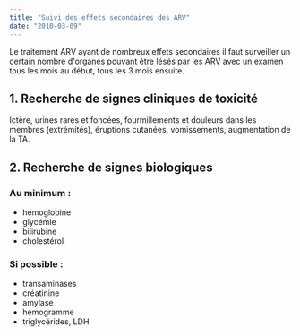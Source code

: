 ```yaml
---
title: "Suivi des effets secondaires des ARV"
date: "2010-03-09"
---
```


<div class="teaser"><p>Le traitement ARV ayant de nombreux effets secondaires il faut surveiller un certain nombre d'organes pouvant être lésés par les ARV avec un examen tous les mois au début, tous les 3 mois ensuite.</p></div>

## 1. Recherche de signes cliniques de toxicité

Ictère, urines rares et foncées, fourmillements et douleurs dans les membres (extrémités), éruptions cutanées, vomissements, augmentation de la TA.

## 2. Recherche de signes biologiques

### Au minimum :

*   hémoglobine
*   glycémie
*   bilirubine
*   cholestérol

### Si possible :

*   transaminases
*   créatinine
*   amylase
*   hémogramme
*   triglycérides, LDH